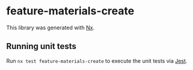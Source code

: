 # feature-materials-create

This library was generated with [Nx](https://nx.dev).

## Running unit tests

Run `nx test feature-materials-create` to execute the unit tests via [Jest](https://jestjs.io).
